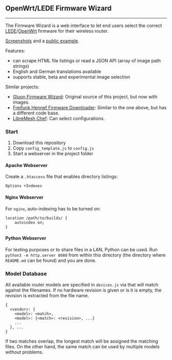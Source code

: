 ## OpenWrt/LEDE Firmware Wizard
---

The Firmware Wizard is a web interface to let end users select the correct [LEDE](https://lede-project.org/)/[OpenWrt](https://openwrt.org/) firmware for their wireless router.

[Screenshots](docs/screenshots.md) and a [public example](http://mwarning.de/firmware-wizard/).

Features:

- can scrape HTML file listings or read a JSON API (array of image path strings)
- English and German translations available
- supports stable, beta and experimental image selection

Similar projects:

- [Gluon Firmware Wizard](https://github.com/freifunk-darmstadt/gluon-firmware-wizard): Original source of this project, but now with images.
- [Freifunk Hennef Firmware Downloader](https://github.com/Freifunk-Hennef/ffhef-fw-dl): Similar to the one above, but has a different code base.
- [LibreMesh Chef](https://chef.libremesh.org/): Can select configurations.

### Start

1. Download this repository
2. Copy `config_template.js` to `config.js`
3. Start a webserver in the project folder

#### Apache Webserver
Create a `.htaccess` file that enables directory listings:
```
Options +Indexes
```

#### Nginx Webserver
For `nginx`, auto-indexing has to be turned on:
```
location /path/to/builds/ {
    autoindex on;
}
```

#### Python Webserver
For testing purposes or to share files in a LAN, Python can be used. Run `python3 -m http.server 8080` from within this directory (the directory where `README.md` can be found) and you are done.

### Model Database
All available router models are specified in `devices.js` via that will match against the filenames.
If no hardware revision is given or is it is empty, the revision is extracted from the file name.

```
{
  <vendor>: {
    <model>: <match>,
    <model>: {<match>: <revision>, ...}
    ...
  }, ...
}
```

If two matches overlap, the longest match will be assigned the matching files. On the other hand, the same match can be used by multiple models without problems.
